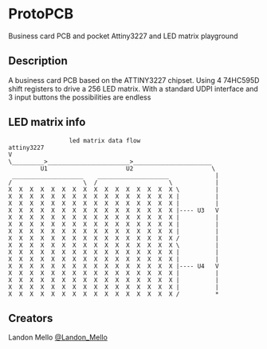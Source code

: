 # ProtoPCB

Business card PCB and pocket Attiny3227 and LED matrix playground

## Description

A business card PCB based on the ATTINY3227 chipset. Using 4 74HC595D shift registers to drive a 256 LED matrix. With a standard UDPI interface and 3 input buttons the possibilities are endless 

## LED matrix info
```
                 led matrix data flow
attiny3227
V
\_________>_______________________>______________________
         U1                      U2                      \
 ____________________    ____________________             |
/                    \  /                    \            |
X  X  X  X  X  X  X  X  X  X  X  X  X  X  X  X \          |
X  X  X  X  X  X  X  X  X  X  X  X  X  X  X  X |          |
X  X  X  X  X  X  X  X  X  X  X  X  X  X  X  X |          |
X  X  X  X  X  X  X  X  X  X  X  X  X  X  X  X |---- U3   V
X  X  X  X  X  X  X  X  X  X  X  X  X  X  X  X |          |
X  X  X  X  X  X  X  X  X  X  X  X  X  X  X  X |          |
X  X  X  X  X  X  X  X  X  X  X  X  X  X  X  X |          |
X  X  X  X  X  X  X  X  X  X  X  X  X  X  X  X /          |
X  X  X  X  X  X  X  X  X  X  X  X  X  X  X  X \          |
X  X  X  X  X  X  X  X  X  X  X  X  X  X  X  X |          |
X  X  X  X  X  X  X  X  X  X  X  X  X  X  X  X |          |
X  X  X  X  X  X  X  X  X  X  X  X  X  X  X  X |---- U4   V
X  X  X  X  X  X  X  X  X  X  X  X  X  X  X  X |          |
X  X  X  X  X  X  X  X  X  X  X  X  X  X  X  X |          |
X  X  X  X  X  X  X  X  X  X  X  X  X  X  X  X |          |
X  X  X  X  X  X  X  X  X  X  X  X  X  X  X  X /          *
```

## Creators

Landon Mello
[@Landon_Mello](https://twitter.com/Landon_Mello_)
